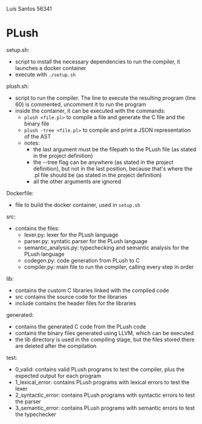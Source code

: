 Luís Santos 56341

# PLush

setup.sh: 
- script to install the necessary dependencies to run the compiler, it launches a docker container
- execute with `./setup.sh`

plush.sh: 
- script to run the compiler. The line to execute the resulting program (line 60) is commented, uncomment it to run the program 
- inside the container, it can be executed with the commands:
    - `plush <file.pl>` to compile a file and generate the C file and the binary file
    - `plush -tree <file.pl>` to compile and print a JSON representation of the AST
    - notes: 
        - the last argument must be the filepath to the PLush file (as stated in the project definition)
        - the --tree flag can be anywhere (as stated in the project definition), but not in the last position, because that's where the .pl file should be (as stated in the project definition)
        - all the other arguments are ignored

Dockerfile:
- file to build the docker container, used in `setup.sh`

src:
- contains the files:
    - lexer.py: lexer for the PLush language
    - parser.py: syntatic parser for the PLush language
    - semantic_analysis.py: typechecking and semantic analysis for the PLush language
    - codegen.py: code generation from PLush to C
    - compiler.py: main file to run the compiler, calling every step in order

lib:
- contains the custom C libraries linked with the compiled code
- src contains the source code for the libraries
- include contains the header files for the libraries

generated:
- contains the generated C code from the PLush code
- contains the binary files generated using LLVM, which can be executed
- the lib directory is used in the compiling stage, but the files stored there are deleted after the compilation

test:
- 0_valid: contains valid PLush programs to test the compiler, plus the expected output for each program
- 1_lexical_error: contains PLush programs with lexical errors to test the lexer
- 2_syntactic_error: contains PLush programs with syntactic errors to test the parser
- 3_semantic_error: contains PLush programs with semantic errors to test the typechecker

